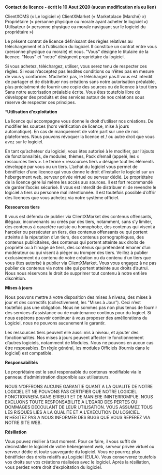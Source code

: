 **__Contact de licence - écrit le 10 Aout 2020 (aucun modification n’a eu lien)__**

ClientXCMS (« Le logiciel »)
ClientXMarket (« Marketplace (Marché) »)
Propriétaire (« personne physique ou morale ayant acheter le logiciel »)
Utilisateur (« personne physique ou morale naviguant sur le logiciel du propriétaire »)

Le présent contrat de licence définissant des règles relatives au téléchargement et à l’utilisation du logiciel. Il constitue un contrat entre vous (personne physique ou morale) et nous. "Vous" désigne le titulaire de la licence. "Nous" et "notre" désignent propriétaire du logiciel.

Si vous achetez, téléchargez, utiliser, vous serez tenu de respecter ces règles.
Si vous n’acceptez pas lesdites conditions ou n’êtes pas en mesure de vous y conformer.
N’achetez pas, le téléchargez pas.Il vous est interdit de partager et de distribuer nos créations sans notre autorisation préalable, plus précisément de fournir une copie des sources ou de licence à tout tiers Sans notre autorisation préalable écrite. Vous êtes toutefois libre de développer des produits et des services autour de nos créations sous réserve de respecter ces principes.

***Utilisation d’exploitation**

La licence qui accompagne vous donne le droit d’utiliser nos créations. De modifier les sources (hors vérification de licence, mise à jours automatique). En cas de manquement de votre part sur une de nos plateformes. Nous pouvons révoquer la licence et / ou autre droit que vous avez sur le logiciel. 

En tant qu’acheteur du logiciel, vous êtes autorisé à le modifier, par l’ajouts de fonctionnalités, de modules, thèmes, Pack d’email (appelé, les « ressources tiers ». Le terme « ressources tiers » désigne tout les éléments développé par vous ou un tiers. 
L’achat du logiciel vous permet de bénéficier d’une licence qui vous donne le droit d’installer le logiciel sur un hébergement web, serveur privée virtuel ou serveur dédié. Le propriétaire de la licence gère lui même les accès aux sources. Il est fort recommandé de garder l’accès sécurisé. Il vous est interdit de distribuer ni de revendre le logiciel a tiers ou personne mal intentionnée. Il est toutefois possible d’offrir des licences que vous achetez via notre système officiel.

**Ressources tiers**

Il vous est défendu de publier via ClientXMarket  des contenus offensants, illégaux, inconvenants ou créés par des tiers, notamment, sans s’y limiter, des contenus à caractère raciste ou homophobe, des contenus qui visent à harceler ou persécuter un tiers, des contenus offensants ou qui portent atteinte à la réputation d’un tiers, des contenus pornographiques, des contenus publicitaires, des contenus qui portent atteinte aux droits de propriété ou à l’image de tiers, des contenus qui prétendent émaner d’un modérateur ou qui visent à piéger ou tromper des tiers.
Veillez à publier exclusivement du contenu de votre création ou du contenu d’un tiers que vous êtes autorisé à publier via ClientXMarket. Vous vous engagez à ne pas publier de contenus via notre site qui portent atteinte aux droits d’autrui.
Nous nous réservons le droit de supprimer tout contenu à notre entière discrétion.

**Mises à jours**

Nous pouvons mettre à votre disposition des mises à niveau, des mises à jour et des correctifs (collectivement, les "Mises à Jour"). Ceci n’est toutefois pas une obligation. Nous ne sommes pas non plus tenus de fournir des services d’assistance ou de maintenance continus pour du logicel. Si nous espérons pouvoir continuer à vous proposer des améliorations du Logiciel, nous ne pouvons aucunement le garantir. 

Les ressources tiers peuvent elle aussi mis à niveau, et ajouter des fonctionnalités. Nos mises à jours peuvent affecter le fonctionnement d’autres logiciels, notamment de Modules. Nous ne pouvons en aucun cas être resposables. En règle général, les modules Officiels (fournis dans le logiciel) est compatible. 

**Responsabilités**

Le propriétaire est le seul responsable du contenus modifiable via le panneau d’administration disponible aux utilisateurs.

NOUS N’OFFRONS AUCUNE GARANTIE QUANT A LA QUALITE DE NOTRE LOGICIEL ET NE POUVONS PAS CERTIFIER QUE NOTRE LOGICIEL FONCTIONNERA SANS ERREUR ET DE MANIERE ININTERROMPUE. NOUS EXCLUONS TOUTE RESPONSABILITE A L’EGARD DES PERTES OU DOMMAGES DECOULANT DE LEUR UTILISATION. VOUS ASSUMEZ TOUS LES RISQUES LIES A LA QUALITE ET A L’EXECUTION DU LOGICIEL. N’HESITEZ PAS A NOUS INFORMER DES BUGS QUE VOUS REPEREZ VIA NOTRE SITE WEB.

**Résiliation**

Vous pouvez résilier à tout moment. Pour ce faire, il vous suffit de désinstaller le logiciel de votre hébergement web, serveur privée virtuel ou serveur dédie et toute sauvegarde du logiciel. Vous ne pourrez plus bénéficier des droits relatifs au Logiciel (EULA). Vous conserverez toutefois vos droits sur vos créations réalisées avec le logiciel. Après la résiliation, vous perdez votre droit d’exploitation du logiciel.